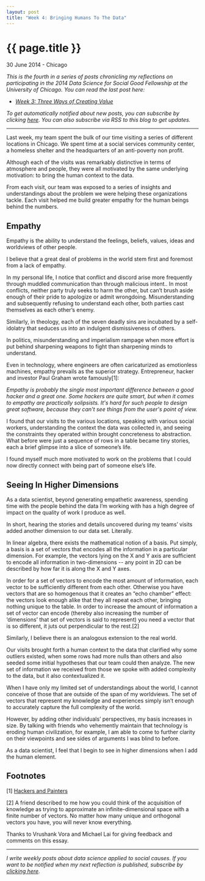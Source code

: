 ```yaml
---
layout: post
title: "Week 4: Bringing Humans To The Data"
---
```


{{ page.title }}
================

<p class="meta">30 June 2014 - Chicago</p>

*This is the fourth in a series of posts chronicling my reflections on participating in the 2014 Data Science for Social Good Fellowship at the University of Chicago.*
*You can read the last post here:*

- [*Week 3: Three Ways of Creating Value*](http://www.carlshan.com/2014/06/22/dssg-week3.html)

*To get automatically notified about new posts, you can subscribe by clicking [here](https://carlshan.wufoo.com/forms/join-other-readers/). You can also subscribe via RSS to this blog to get updates.*

-------

Last week, my team spent the bulk of our time visiting a series of different locations in Chicago. We spent time at a social services community center, a homeless shelter and the headquarters of an anti-poverty non profit.

Although each of the visits was remarkably distinctive in terms of atmosphere and people, they were all motivated by the same underlying motivation: to bring the human context to the data.

From each visit, our team was exposed to a series of insights and understandings about the problem we were helping these organizations tackle. Each visit helped me build greater empathy for the human beings behind the numbers.

## Empathy

Empathy is the ability to understand the feelings, beliefs, values, ideas and worldviews of other people.

I believe that a great deal of problems in the world stem first and foremost from a lack of empathy.  

In my personal life, I notice that conflict and discord arise more frequently through muddled communication than through malicious intent.. In most conflicts, neither party truly seeks to harm the other, but can’t brush aside enough of their pride to apologize or admit wrongdoing. Misunderstanding and subsequently refusing to understand each other, both parties cast themselves as each other’s enemy.

Similarly, in theology, each of the seven deadly sins are incubated by a self-idolatry that seduces us into an indulgent dismissiveness of others.

In politics, misunderstanding and imperialism rampage when more effort is put behind sharpening weapons to fight than sharpening minds to understand. 

Even in technology, where engineers are often caricaturized as emotionless machines, empathy prevails as the superior strategy. Entrepreneur, hacker and investor Paul Graham wrote famously[1]: 

*Empathy is probably the single most important difference between a good hacker and a great one. Some hackers are quite smart, but when it comes to empathy are practically solipsists. It's hard for such people to design great software, because they can't see things from the user's point of view.*

I found that our visits to the various locations, speaking with various social workers, understanding the context the data was collected in, and seeing the constraints they operated within brought concreteness to abstraction. What before were just a sequence of rows in a table became tiny stories, each a brief glimpse into a slice of someone’s life.

I found myself much more motivated to work on the problems that I could now directly connect with being part of someone else’s life. 

## Seeing In Higher Dimensions

As a data scientist, beyond generating empathetic awareness, spending time with the people behind the data I’m working with has a high degree of impact on the quality of work I produce as well.

In short, hearing the stories and details uncovered during my teams’ visits added another dimension to our data set. Literally. 

In linear algebra, there exists the mathematical notion of a basis. Put simply, a basis is a set of vectors that encodes all the information in a particular dimension. For example, the vectors lying on the X and Y axis are sufficient to encode all information in two-dimensions -- any point in 2D can be described by how far it is along the X and Y axes. 

In order for a set of vectors to encode the most amount of information, each vector to be sufficiently different from each other. Otherwise you have vectors that are so homogenous that it creates an “echo chamber” effect: the vectors look enough alike that they all repeat each other, bringing nothing unique to the table. In order to increase the amount of information a set of vector can encode (thereby also increasing the number of ‘dimensions’ that set of vectors is said to represent) you need a vector that is so different, it juts out perpendicular to the rest.[2]

Similarly, I believe there is an analogous extension to the real world. 

Our visits brought forth a human context to the data that clarified why some outliers existed, when some rows had more nulls than others and also seeded some initial hypotheses that our team could then analyze. The new set of information we received from those we spoke with added complexity to the data, but it also contextualized it.

When I have only my limited set of understandings about the world, I cannot conceive of those that are outside of the span of my worldviews. The set of vectors that represent my knowledge and experiences simply isn’t enough to accurately capture the full complexity of the world.

However, by adding other individuals’ perspectives, my basis increases in size. By talking with friends who vehemently maintain that technology is eroding human civilization, for example, I am able to come to further clarity on their viewpoints and see sides of arguments I was blind to before.

As a data scientist, I feel that I begin to see in higher dimensions when I add the human element.

## Footnotes

[1] [Hackers and Painters](http://www.paulgraham.com/hp.html)

[2] A friend described to me how you could think of the acquisition of knowledge as trying to approximate an infinite-dimensional space with a finite number of vectors. No matter how many unique and orthogonal vectors you have, you will never know everything.

Thanks to Vrushank Vora and Michael Lai for giving feedback and comments on this essay.

----

*I write weekly posts about data science applied to social causes. If you want to be notified when my next reflection is published, subscribe by [clicking here](https://carlshan.wufoo.com/forms/join-other-readers/).*
